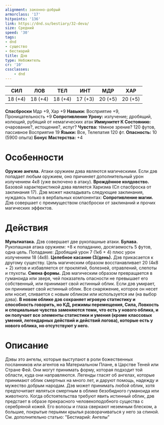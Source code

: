 ```yaml
---
alignment: законно-добрый
armorclass: '17'
hitpoints: '136'
link: https://dnd.su/bestiary/32-deva/
size: Средний
speed: '30'
tags:
- dnd
- существо
- бестиарий
title: Дэв
type: Небожитель
cr: '10'
cssclasses:
    - dnd
---
```



| СИЛ | ЛОВ | ТЕЛ | ИНТ | МДР | ХАР |
|---|---|---|---|---|---|
| 18 (+4) | 18 (+4) | 18 (+4) | 17 (+3) | 20 (+5) | 20 (+5) |
**Спасброски** Мдр +9, Хар +9
**Навыки:** Восприятие +9, Проницательность +9
**Сопротивление Урону:** излучение; дробящий, колющий, рубящий от немагических атак
**Иммунитет К Состоянию:** очарование?, истощение?, испуг?
**Чувства:** тёмное зрение? 120 футов, пассивное Восприятие 19
**Языки:** Все, Телепатия 120 фт.
**Опасность:** 10 (5900 опыта)
**Бонус Мастерства:** +4


# Особенности
**Оружие ангела.** Атаки оружием дэва являются магическими. Если дэв попадает любым оружием, оно причиняет дополнительный урон излучением 4к8 (уже включено в атаку).
**Врождённое колдовство.** Базовой характеристикой дэва является Харизма (Сл спасброска от заклинания 17). Дэв может накладывать следующие заклинания, нуждаясь только в вербальных компонентах:
**Сопротивление магии.** Дэв совершает с преимуществом спасброски от заклинаний и прочих магических эффектов.


# Действия
**Мультиатака.** Дэв совершает две рукопашные атаки.
**Булава.** Рукопашная атака оружием: +8 к попаданию, досягаемость 5 футов, одна цель. Попадание: Дробящий урон 7 (1к6 + 4) плюс урон излучением 18 (4к8).
**Целебное касание (3/день).** Дэв прикасается к другому существу. Цель магическим образом восстанавливает 20 (4к8 + 2) хитов и избавляется от проклятий, болезней, отравлений, слепоты и глухоты.
**Смена формы.** Дэв магическим образом превращается в гуманоида или зверя, чей показатель опасности не превышает его собственный, или принимает свой истинный облик. Если дэв умирает, он принимает свой истинный облик. Все снаряжение, которое он несет или носит, сливается с новым обликом или используется им (на выбор дэва).
**В новом облике дэв сохраняет игровую статистику и способность говорить, но КД, режимы перемещения, Сила, Ловкость и специальные чувства заменяются теми, что есть у нового облика, и он получает все элементы статистики и умения (кроме классовых умений, легендарных действий и действий логова), которые есть у нового облика, но отсутствуют у него.** 


# Описание
Дэвы это ангелы, которые выступают в роли божественных посланников или агентов на Материальном Плане, в Царстве Теней или Стране Фей. Они могут принимать форму, которая подходит той области, куда они направляются. Легенды гласят об ангелах, которые принимают облик смертных на много лет, и даруют помощь, надежду и мужество добрым народам. Дэв может принимать любой облик, хотя предпочитает являться смертным в облике безобидного гуманоида или животного. Когда обстоятельства требуют явить истинный облик, дэв предстает в образе прекрасного человекоподобного существа с серебряной кожей. Его волосы и глаза сверкают неземным блеском, а большие, покрытые перьями крылья разворачиваться у него за спиной. См. дополнительно статью: "Бестиарий: Ангелы"
